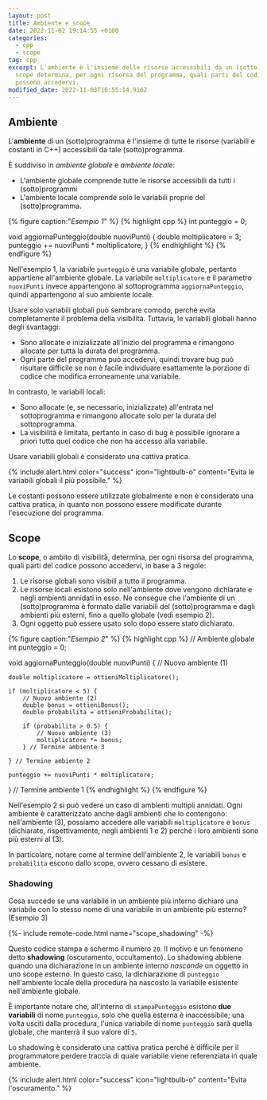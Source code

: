 ```yaml
---
layout: post
title: Ambiente e scope
date: 2022-11-02 19:14:55 +0100
categories:
  - cpp
  - scope
tag: cpp
excerpt: L'ambiente è l'insieme delle risorse accessibili da un (sotto)programma. Lo
  scope determina, per ogni risorsa del programma, quali parti del codice
  possono accedervi.
modified_date: 2022-11-03T16:55:14.916Z
---
```


## Ambiente

L'**ambiente** di un (sotto)programma è l'insieme di tutte le risorse (variabili
e costanti in C++) accessibili da tale (sotto)programma.

È suddiviso in _ambiente globale_ e _ambiente locale_:

* L'ambiente globale comprende tutte le risorse accessibili da tutti i
  (sotto)programmi
* L'ambiente locale comprende solo le variabili proprie del (sotto)programma.

{% figure caption:"_Esempio 1_" %}
{% highlight cpp %}
int punteggio = 0;

void aggiornaPunteggio(double nuoviPunti) {
    double moltiplicatore = 3;
    punteggio += nuoviPunti * moltiplicatore;
}
{% endhighlight %}
{% endfigure %}

Nell'esempio 1, la variabile `punteggio` è una variabile globale, pertanto
appartiene all'ambiente globale. La variabile `moltiplicatore` e il
parametro `nuoviPunti` invece appartengono al sottoprogramma
`aggiornaPunteggio`, quindi appartengono al suo ambiente locale.

Usare solo variabili globali può sembrare comodo, perché evita completamente
il problema della visibilità. Tuttavia, le variabili globali hanno degli
svantaggi:

* Sono allocate *e* inizializzate all'inizio del programma e rimangono allocate
  per tutta la durata del programma.
* Ogni parte del programma può accedervi, quindi trovare bug può risultare
  difficile se non è facile individuare esattamente la porzione di codice che
  modifica erroneamente una variabile.

In contrasto, le variabili locali:

* Sono allocate (e, se necessario, inizializzate) all'entrata nel sottoprogramma
  e rimangono allocate solo per la durata del sottoprogramma.
* La visibilità è limitata, pertanto in caso di bug è possibile ignorare a
  priori tutto quel codice che non ha accesso alla variabile.

Usare variabili globali è considerato una cattiva pratica.

{% include alert.html
    color="success"
    icon="lightbulb-o"
    content="Evita le variabili globali il più possibile."
%}

Le costanti possono essere utilizzate globalmente e non è considerato una
cattiva pratica, in quanto non possono essere modificate durante l'esecuzione
del programma.

## Scope

Lo **scope**, o ambito di visibilità, determina, per ogni risorsa del programma,
quali parti del codice possono accedervi, in base a 3 regole:

1. Le risorse globali sono visibili a tutto il programma.
2. Le risorse locali esistono solo nell'ambiente dove vengono dichiarate
   e negli ambienti annidati in esso. Ne consegue che l'ambiente di un
   (sotto)programma è formato dalle variabili del (sotto)programma e dagli
   ambienti più esterni, fino a quello globale (vedi esempio 2).
3. Ogni oggetto può essere usato solo dopo essere stato dichiarato.

{% figure caption:"_Esempio 2_" %}
{% highlight cpp %}
// Ambiente globale
int punteggio = 0;

void aggiornaPunteggio(double nuoviPunti) {
    // Nuovo ambiente (1)

    double moltiplicatore = ottieniMoltiplicatore();

    if (moltiplicatore < 5) {
        // Nuovo ambiente (2)
        double bonus = ottieniBonus();
        double probabilita = ottieniProbabilita();

        if (probabilita > 0.5) {
            // Nuovo ambiente (3)
            moltiplicatore *= bonus;
        } // Termine ambiente 3

    } // Termine ambiente 2

    punteggio += nuoviPunti * moltiplicatore;
    
} // Termine ambiente 1
{% endhighlight %}
{% endfigure %}

Nell'esempio 2 si può vedere un caso di ambienti multipli annidati. Ogni
ambiente è caratterizzato anche dagli ambienti che lo contengono: nell'ambiente
(3), possiamo accedere alle variabili `moltiplicatore` e `bonus` (dichiarate,
rispettivamente, negli ambienti 1 e 2) perché i loro ambienti sono più esterni
al (3).

In particolare, notare come al termine dell'ambiente 2, le variabili
`bonus` e `probabilita` escono dallo scope, ovvero cessano di esistere.

### Shadowing

Cosa succede se una variabile in un ambiente più interno dichiaro una variabile
con lo stesso nome di una variabile in un ambiente più esterno? (Esempio 3)

{%- include remote-code.html name="scope_shadowing" -%}

Questo codice stampa a schermo il numero `20`. Il motivo è un fenomeno detto
**shadowing** (oscuramento, occultamento). Lo shadowing abbiene quando una
dichiarazione in un ambiente interno _nasconde_ un oggetto in uno scope esterno.
In questo caso, la dichiarazione di `punteggio` nell'ambiente locale della
procedura ha nascosto la variabile esistente nell'ambiente globale.

È importante notare che, all'interno di `stampaPunteggio` esistono **due
variabili** di nome `punteggio`, solo che quella esterna è inaccessibile;
una volta usciti dalla procedura, l'unica variabile di nome `punteggio` sarà
quella globale, che manterrà il suo valore di `5`.

Lo shadowing è considerato una cattiva pratica perché è difficile per il
programmatore perdere traccia di quale variabile viene referenziata in quale
ambiente.

{% include alert.html
    color="success"
    icon="lightbulb-o"
    content="Evita l'oscuramento."
%}
